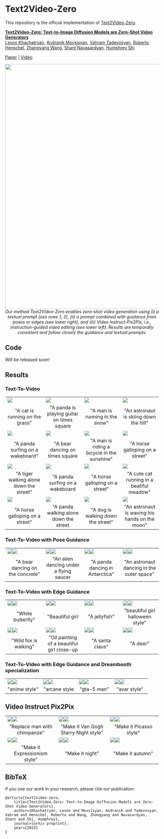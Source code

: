 # Text2Video-Zero

This repository is the official implementation of [Text2Video-Zero](https://www.dropbox.com/s/ycudlbby9flehyq/Text2Video-Zero.pdf?dl=0).


**[Text2Video-Zero: Text-to-Image Diffusion Models are Zero-Shot Video Generators]()**
</br>
[Levon Khachatryan](),
[Andranik Movsisyan](),
[Vahram Tadevosyan](),
[Roberto Henschel](),
[Zhangyang Wang](https://www.ece.utexas.edu/people/faculty/atlas-wang),
[Shant Navasardyan](),
[Humphrey Shi](https://www.humphreyshi.com)
</br>

[Paper](https://www.dropbox.com/s/ycudlbby9flehyq/Text2Video-Zero.pdf?dl=0) | [Video](https://www.dropbox.com/s/uv90mi2z598olsq/Text2Video-Zero.MP4?dl=0) 

<!---
[comment]: #  [Project Page](https://picsart-ai-research.github.io/Text2Video-Zero) | [arXiv]() | [![Hugging Face Spaces](https://img.shields.io/badge/%F0%9F%A4%97%20Hugging%20Face-Spaces-blue)]()  
--> 

<p align="center">
<img src="__assets__/github/teaser/teaser_final.png" width="800px"/>  
<br>
<em>Our method Text2Video-Zero enables zero-shot video generation using (i) a textual prompt (see rows 1, 2),  (ii) a prompt combined with guidance from poses or edges (see lower right), and  (iii)  Video Instruct-Pix2Pix, i.e., instruction-guided video editing (see lower left). 
    Results are temporally consistent and follow closely the guidance and textual prompts.</em>
</p>

## Code
Will be released soon!


<!---
## Setup


### Requirements

```shell
pip install -r requirements.txt
```
Installing [xformers](https://github.com/facebookresearch/xformers) is highly recommended for more efficiency and speed on GPUs. 

### Weights



#### Text-To-Video
Any [Stable Diffusion](https://arxiv.org/abs/2112.10752) v1.5 model weights in huggingface format can be used and must be placed in `models/text-to-video`.
For instance:

```shell
git lfs install
git clone https://huggingface.co/CompVis/stable-diffusion-v1-4 model_weights
mv model_weights models/text-to-video
```

#### Video Instruct-Pix2Pix
From [Instruct-Pix2Pix](https://arxiv.org/pdf/2211.09800.pdf) download pretrained model files:
```shell
git lfs install
git clone https://huggingface.co/timbrooks/instruct-pix2pix models/instruct-pix2pix
``` 

#### Text-To-Video with Pose Guidance
From [ControlNet](https://arxiv.org/abs/2302.05543), download the open pose model file:
```shell
mkdir -p models/control
wget -P models/control https://huggingface.co/lllyasviel/ControlNet/resolve/main/models/control_sd15_openpose.pth
```
#### Text-To-Video with Edge Guidance
From [ControlNet](https://arxiv.org/abs/2302.05543), download the Canny edge model file:
```shell
mkdir -p models/control
wget -P models/control https://huggingface.co/lllyasviel/ControlNet/resolve/main/models/control_sd15_canny.pth 
```


#### Text-To-Video with Edge Guidance and Dreambooth

Integrate a `SD1.5` Dreambooth model into ControlNet using [this](https://github.com/lllyasviel/ControlNet/discussions/12) procedure. Load the model into `models/control_db/`. Dreambooth models can be obtained, for instance, from [CIVITAI](https://civitai.com). 

We provide already prepared model files for `anime` (keyword `1girl`), `arcane style` (keyword `arcane style`) `avatar` (keyword `avatar style`) and `gta-5 style`  (keyword `gtav style`). To this end, download the model files from [google drive]() and extract them into `models/control_db/`.

## Inference API

### Text-To-Video
To directly call our text-to-video generator, run this python command:
```python
from text_to_video.text_to_video_generator import TextToVideo
t2v_generator = TextToVideo()
prompt = "A horse galloping on a street"

# run text-to-video, output format 3x1xFxHxW
# with F = number of frames
# H and W = width and height
video = t2v_generator.inference(prompt)
```
You can create gifs by calling
```python
from app_text_to_video import tensor_to_gif
gif_file_name = tensor_to_gif(video)
print(f"The video has been stored as {gif_file_name}")
```

#### Hyperparameters

You can define the following hyperparameters:
* **motion field strength**:   Define value `motion_field_strength`. Then: `motion_field_strength` = $\delta_x = \delta_y$ (see our paper, Sect. 3.3.1). Default: `motion_field_strength=12`.
* $T$ and $T'$ (see our paper, Sect. 3.3.1). Define values `t0` and `t1`. Default: `t0=881`, `t1=941`.
* **video length**: Define the number of frames `video_length` to be generated. Default: `video_length=8`.

To use these hyperparameters, create a custom `TextToVideo` object:
```python
t2v_generator = TextToVideo(motion_field_strength = motion_field_strength, t0 = t0, t1 = t1, video_length = video_length)
```

#### Ablation Study
In order to replicate the ablation study, `cross-frame attention` can be deactivated as follows:

```python
t2v_generator = TextToVideo(use_cf_attn=False)
```
Enriching latents with motion dynamics can be deactivated as follows:
```python
t2v_generator = TextToVideo(use_motion_field=False)
```

---

### Text-To-Video with Pose Control
To directly call our text-to-video generator with pose control, run this python command:
```python
from text_to_video_generator_pose import TextToVideoPose
t2v_pose_generator = TextToVideoPose()

prompt = 'an astronaut dancing in outer space'
motion_path = '__assets__/poses_videos_corrected/dance1.mp4'

video = t2v_pose_generator.inference(prompt, motion_path)
```
You can create gifs by calling
```python
from app_pose import post_process_gif
out_path = 'out_pose.gif'
gif_file_name = post_process_gif(video, out_path)
print(f"The video has been stored as {gif_file_name}")
```

#### Ablation Study
In order to replicate the ablation study, `cross-frame attention` can be deactivated as follows:

```python
t2v_pose_generator = TextToVideoPose(use_cf_attn=False)
```
Enriching latents with motion dynamics can be deactivated as follows:
```python
t2v_pose_generator = TextToVideoPose(use_motion_field=False)
```

---

### Text-To-Video with Edge Control
To directly call our text-to-video generator with edge control, run this python command:
```python
from text_to_video_generator_canny import TextToVideoCanny
t2v_canny_generator = TextToVideoCanny()

prompt = 'oil painting of a deer, a high-quality, detailed, and professional photo'
motion_path = '__assets__/canny_videos_correct/deer_orig.mp4'

video = t2v_canny_generator.inference(prompt, motion_path)
```
You can create gifs by calling
```python
from app_canny import post_process_gif
out_path = 'out_canny.gif'
gif_file_name = post_process_gif(video, out_path)
```

#### Hyperparameters

You can define the following hyperparameters for Canny edge detection:
* **low threshold**. Define value `low` in the range $(0, 255)$. Default: `low=100`.
* **high threshold**. Define value `high` in the range $(0, 255)$. Default: `high=200`. Make sure that `high` > `low`.

To use these hyperparameters, create a custom `TextToVideoCanny` object:
```python
t2v_canny_generator = TextToVideoCanny(low=low, high=high)
```

#### Ablation Study
In order to replicate the ablation study, `cross-frame attention` can be deactivated as follows:

```python
t2v_canny_generator = TextToVideoCanny(use_cf_attn=False)
```
Enriching latents with motion dynamics can be deactivated as follows:
```python
t2v_canny_generator = TextToVideoCanny(use_motion_field=False)
```

---


### Text-To-Video with Edge Guidance and Dreambooth specialization
Load a dreambooth model then proceed as described in `Text-To-Video with Edge Guidance`

---

### Video Instruct-Pix2Pix

**TODO**

## Inference using Gradio
From the project root folder, run this shell command:
```shell
python app.py
```

Then access the app [locally](http://127.0.0.1:7860) with a browser.



-->




## Results

### Text-To-Video
<table class="center">
<tr>
  <td><img src="__assets__/github/results/t2v/cat_running.gif" raw=true></td>
  <td><img src="__assets__/github/results/t2v/playing.gif"></td>
  <td><img src="__assets__/github/results/t2v/running.gif"></td>              
  <td><img src="__assets__/github/results/t2v/skii.gif"></td>
</tr>
<tr>
  <td width=25% style="text-align:center;">"A cat is running on the grass"</td>
  <td width=25% style="text-align:center;">"A panda is playing guitar on times square</td>
  <td width=25% style="text-align:center;">"A man is running in the snow"</td>
  <td width=25% style="text-align:center;">"An astronaut is skiing down the hill"</td>
</tr>

<tr>
  <td><img src="__assets__/github/results/t2v/panda_surfing.gif" raw=true></td>
  <td><img src="__assets__/github/results/t2v/bear_dancing.gif"></td>
  <td><img src="__assets__/github/results/t2v/bicycle.gif"></td>              
  <td><img src="__assets__/github/results/t2v/horse_galloping.gif"></td>
</tr>
<tr>
  <td width=25% style="text-align:center;">"A panda surfing on a wakeboard"</td>
  <td width=25% style="text-align:center;">"A bear dancing on times square</td>
  <td width=25% style="text-align:center;">"A man is riding a bicycle in the sunshine"</td>
  <td width=25% style="text-align:center;">"A horse galloping on a street"</td>
</tr>

<tr>
  <td><img src="__assets__/github/results/t2v/tiger_walking.gif" raw=true></td>
  <td><img src="__assets__/github/results/t2v/panda_surfing_2.gif"></td>
  <td><img src="__assets__/github/results/t2v/horse_galloping_2.gif"></td>              
  <td><img src="__assets__/github/results/t2v/cat_walking.gif"></td>
</tr>
<tr>
  <td width=25% style="text-align:center;">"A tiger walking alone down the street"</td>
  <td width=25% style="text-align:center;">"A panda surfing on a wakeboard</td>
  <td width=25% style="text-align:center;">"A horse galloping on a street"</td>
  <td width=25% style="text-align:center;">"A cute cat running in a beatiful meadow"</td>
</tr>


<tr>
  <td><img src="__assets__/github/results/t2v/horse_galloping_3.gif" raw=true></td>
  <td><img src="__assets__/github/results/t2v/panda_walking.gif"></td>
  <td><img src="__assets__/github/results/t2v/dog_walking.gif"></td>              
  <td><img src="__assets__/github/results/t2v/astronaut.gif"></td>
</tr>
<tr>
  <td width=25% style="text-align:center;">"A horse galloping on a street"</td>
  <td width=25% style="text-align:center;">"A panda walking alone down the street</td>
  <td width=25% style="text-align:center;">"A dog is walking down the street"</td>
  <td width=25% style="text-align:center;">"An astronaut is waving his hands on the moon"</td>
</tr>


</table>

### Text-To-Video with Pose Guidance


<table class="center">
<tr>
  <td><img src="__assets__/github/results/pose2v/img_bot_left.gif" raw=true><img src="__assets__/github/results/pose2v/pose_bot_left.gif"></td>
  <td><img src="__assets__/github/results/pose2v/img_bot_right.gif" raw=true><img src="__assets__/github/results/pose2v/pose_bot_right.gif"></td>
  <td><img src="__assets__/github/results/pose2v/img_top_left.gif" raw=true><img src="__assets__/github/results/pose2v/pose_top_left.gif"></td>
  <td><img src="__assets__/github/results/pose2v/img_top_right.gif" raw=true><img src="__assets__/github/results/pose2v/pose_top_right.gif"></td>
</tr>
<tr>
  <td width=25% style="text-align:center;">"A bear dancing on the concrete"</td>
  <td width=25% style="text-align:center;">"An alien dancing under a flying saucer</td>
  <td width=25% style="text-align:center;">"A panda dancing in Antarctica"</td>
  <td width=25% style="text-align:center;">"An astronaut dancing in the outer space"</td>

</tr>
</table>

### Text-To-Video with Edge Guidance



<table class="center">
<tr>
  <td><img src="__assets__/github/results/edge2v/butterfly.gif" raw=true><img src="__assets__/github/results/edge2v/butterfly_edge.gif"></td>
  <td><img src="__assets__/github/results/edge2v/head.gif" raw=true><img src="__assets__/github/results/edge2v/head_edge.gif"></td>
  <td><img src="__assets__/github/results/edge2v/jelly.gif" raw=true><img src="__assets__/github/results/edge2v/jelly_edge.gif"></td>
  <td><img src="__assets__/github/results/edge2v/mask.gif" raw=true><img src="__assets__/github/results/edge2v/mask_edge.gif"></td>
</tr>
<tr>
  <td width=25% style="text-align:center;">"White butterfly"</td>
  <td width=25% style="text-align:center;">"Beautiful girl</td>
    <td width=25% style="text-align:center;">"A jellyfish"</td>
  <td width=25% style="text-align:center;">"beautiful girl halloween style"</td>
</tr>

<tr>
  <td><img src="__assets__/github/results/edge2v/fox.gif" raw=true><img src="__assets__/github/results/edge2v/fix_edge.gif"></td>
  <td><img src="__assets__/github/results/edge2v/head_2.gif" raw=true><img src="__assets__/github/results/edge2v/head_2_edge.gif"></td>
  <td><img src="__assets__/github/results/edge2v/santa.gif" raw=true><img src="__assets__/github/results/edge2v/santa_edge.gif"></td>
  <td><img src="__assets__/github/results/edge2v/dear.gif" raw=true><img src="__assets__/github/results/edge2v/dear_edge.gif"></td>
</tr>
<tr>
  <td width=25% style="text-align:center;">"Wild fox is walking"</td>
  <td width=25% style="text-align:center;">"Oil painting of a beautiful girl close-up</td>
    <td width=25% style="text-align:center;">"A santa claus"</td>
  <td width=25% style="text-align:center;">"A deer"</td>
</tr>

</table>


### Text-To-Video with Edge Guidance and Dreambooth specialization




<table class="center">
<tr>
  <td><img src="__assets__/db/anime_style.gif" raw=true><img src="__assets__/db/anime_edge.gif"></td>
  <td><img src="__assets__/db/arcane_style.gif" raw=true><img src="__assets__/db/arcane_edge.gif"></td>
  <td><img src="__assets__/db/gta-5_man_style.gif" raw=true><img src="__assets__/db/gta-5_man_edge.gif"></td>
  <td><img src="__assets__/github/results/canny_db/img_bot_right.gif" raw=true><img src="__assets__/github/results/canny_db/edge_bot_right.gif"></td>
</tr>
<tr>
  <td width=25% style="text-align:center;">"anime style"</td>
  <td width=25% style="text-align:center;">"arcane style</td>
    <td width=25% style="text-align:center;">"gta-5 man"</td>
  <td width=25% style="text-align:center;">"avar style"</td>
</tr>

</table>


## Video Instruct Pix2Pix

<table class="center">
<tr>
  <td><img src="__assets__/github/results/Video_InstructPix2Pix/frame_1/up_left.gif" raw=true><img src="__assets__/github/results/Video_InstructPix2Pix/frame_1/bot_left.gif"></td>
  <td><img src="__assets__/github/results/Video_InstructPix2Pix/frame_1/up_mid.gif" raw=true><img src="__assets__/github/results/Video_InstructPix2Pix/frame_1/bot_mid.gif"></td>
  <td><img src="__assets__/github/results/Video_InstructPix2Pix/frame_1/up_right.gif" raw=true><img src="__assets__/github/results/Video_InstructPix2Pix/frame_1/bot_right.gif"></td>
</tr>
<tr>
  <td width=25% style="text-align:center;">"Replace man with chimpanze"</td>
  <td width=25% style="text-align:center;">"Make it Van Gogh Starry Night style"</td>
    <td width=25% style="text-align:center;">"Make it Picasso style"</td>
</tr>

<tr>
  <td><img src="__assets__/github/results/Video_InstructPix2Pix/frame_2/up_left.gif" raw=true><img src="__assets__/github/results/Video_InstructPix2Pix/frame_2/bot_left.gif"></td>
  <td><img src="__assets__/github/results/Video_InstructPix2Pix/frame_2/up_mid.gif" raw=true><img src="__assets__/github/results/Video_InstructPix2Pix/frame_2/bot_mid.gif"></td>
  <td><img src="__assets__/github/results/Video_InstructPix2Pix/frame_2/up_right.gif" raw=true><img src="__assets__/github/results/Video_InstructPix2Pix/frame_2/bot_right.gif"></td>
</tr>
<tr>
  <td width=25% style="text-align:center;">"Make it Expressionism style"</td>
  <td width=25% style="text-align:center;">"Make it night"</td>
    <td width=25% style="text-align:center;">"Make it autumn"</td>
</tr>
</table>

## BibTeX
If you use our work in your research, please cite our publication:
```
@article{text2video-zero,
    title={Text2Video-Zero: Text-to-Image Diffusion Models are Zero-Shot Video Generators},
    author={Khachatryan, Levon and Movsisyan, Andranik and Tadevosyan, Vahram and Henschel, Roberto and Wang, Zhangyang and Navasardyan, Shant and Shi, Humphrey},
    journal={arXiv preprint},
    year={2023}
}
```
